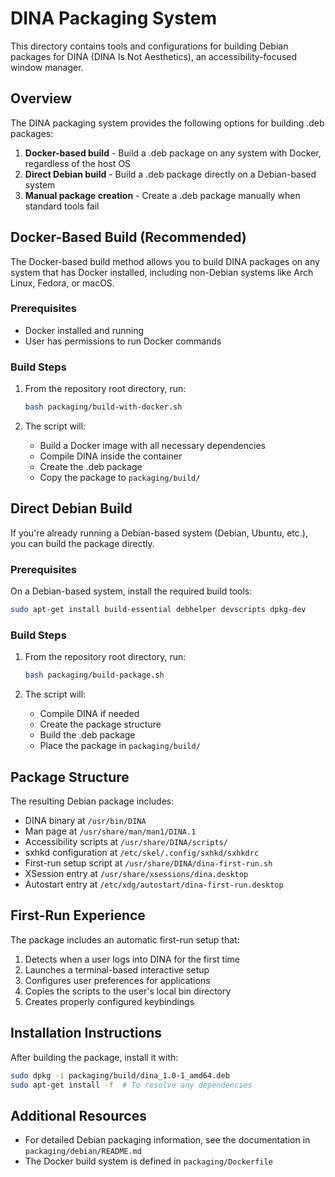 # DINA Packaging System

This directory contains tools and configurations for building Debian packages for DINA (DINA Is Not Aesthetics), an accessibility-focused window manager.

## Overview

The DINA packaging system provides the following options for building .deb packages:

1. **Docker-based build** - Build a .deb package on any system with Docker, regardless of the host OS
2. **Direct Debian build** - Build a .deb package directly on a Debian-based system
3. **Manual package creation** - Create a .deb package manually when standard tools fail

## Docker-Based Build (Recommended)

The Docker-based build method allows you to build DINA packages on any system that has Docker installed, including non-Debian systems like Arch Linux, Fedora, or macOS.

### Prerequisites

- Docker installed and running
- User has permissions to run Docker commands

### Build Steps

1. From the repository root directory, run:
   ```sh
   bash packaging/build-with-docker.sh
   ```

2. The script will:
   - Build a Docker image with all necessary dependencies
   - Compile DINA inside the container
   - Create the .deb package
   - Copy the package to `packaging/build/`

## Direct Debian Build

If you're already running a Debian-based system (Debian, Ubuntu, etc.), you can build the package directly.

### Prerequisites

On a Debian-based system, install the required build tools:
```sh
sudo apt-get install build-essential debhelper devscripts dpkg-dev
```

### Build Steps

1. From the repository root directory, run:
   ```sh
   bash packaging/build-package.sh
   ```

2. The script will:
   - Compile DINA if needed
   - Create the package structure
   - Build the .deb package
   - Place the package in `packaging/build/`

## Package Structure

The resulting Debian package includes:

- DINA binary at `/usr/bin/DINA`
- Man page at `/usr/share/man/man1/DINA.1`
- Accessibility scripts at `/usr/share/DINA/scripts/`
- sxhkd configuration at `/etc/skel/.config/sxhkd/sxhkdrc`
- First-run setup script at `/usr/share/DINA/dina-first-run.sh`
- XSession entry at `/usr/share/xsessions/dina.desktop`
- Autostart entry at `/etc/xdg/autostart/dina-first-run.desktop`

## First-Run Experience

The package includes an automatic first-run setup that:

1. Detects when a user logs into DINA for the first time
2. Launches a terminal-based interactive setup
3. Configures user preferences for applications
4. Copies the scripts to the user's local bin directory
5. Creates properly configured keybindings

## Installation Instructions

After building the package, install it with:

```sh
sudo dpkg -i packaging/build/dina_1.0-1_amd64.deb
sudo apt-get install -f  # To resolve any dependencies
```

## Additional Resources

- For detailed Debian packaging information, see the documentation in `packaging/debian/README.md`
- The Docker build system is defined in `packaging/Dockerfile`